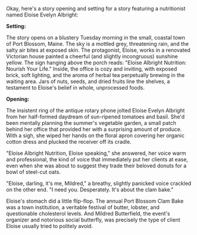 Okay, here's a story opening and setting for a story featuring a nutritionist named Eloise Evelyn Albright:

**Setting:**

The story opens on a blustery Tuesday morning in the small, coastal town of Port Blossom, Maine. The sky is a mottled grey, threatening rain, and the salty air bites at exposed skin. The protagonist, Eloise, works in a renovated Victorian house painted a cheerful (and slightly incongruous) sunshine yellow. The sign hanging above the porch reads: "Eloise Albright Nutrition: Nourish Your Life." Inside, the office is cozy and inviting, with exposed brick, soft lighting, and the aroma of herbal tea perpetually brewing in the waiting area. Jars of nuts, seeds, and dried fruits line the shelves, a testament to Eloise's belief in whole, unprocessed foods.

**Opening:**

The insistent ring of the antique rotary phone jolted Eloise Evelyn Albright from her half-formed daydream of sun-ripened tomatoes and basil. She'd been mentally planning the summer's vegetable garden, a small patch behind her office that provided her with a surprising amount of produce. With a sigh, she wiped her hands on the floral apron covering her organic cotton dress and plucked the receiver off its cradle.

"Eloise Albright Nutrition, Eloise speaking," she answered, her voice warm and professional, the kind of voice that immediately put her clients at ease, even when she was about to suggest they trade their beloved donuts for a bowl of steel-cut oats.

"Eloise, darling, it's me, Mildred," a breathy, slightly panicked voice crackled on the other end. "I need you. Desperately. It's about the clam bake."

Eloise's stomach did a little flip-flop. The annual Port Blossom Clam Bake was a town institution, a veritable festival of butter, lobster, and questionable cholesterol levels. And Mildred Butterfield, the event's organizer and notorious social butterfly, was precisely the type of client Eloise usually tried to politely avoid.
